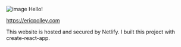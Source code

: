 ![image](https://user-images.githubusercontent.com/109182529/197832896-5011e380-b2c9-4925-9e28-6fa9f50a3c7e.png)
Hello!

https://ericpolley.com

This website is hosted and secured by Netlify.
I built this project with create-react-app.
